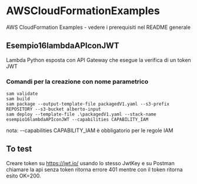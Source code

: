 # AWSCloudFormationExamples
AWS CloudFormation Examples - vedere i prerequisiti nel README generale

## Esempio16lambdaAPIconJWT
Lambda Python esposta con API Gateway che esegue la verifica di un token JWT

### Comandi per la creazione con nome parametrico

```
sam validate
sam build
sam package --output-template-file packagedV1.yaml --s3-prefix REPOSITORY --s3-bucket alberto-input
sam deploy --template-file .\packagedV1.yaml --stack-name esempio16lambdaAPIconJWT --capabilities CAPABILITY_IAM

```
nota: --capabilities CAPABILITY_IAM è obbligatorio per le regole IAM

## To test 
Creare token su https://jwt.io/ usando lo stesso JwtKey e su Postman chiamare la api senza token ritorna errore 401 mentre con il token ritorna esito OK=200.
